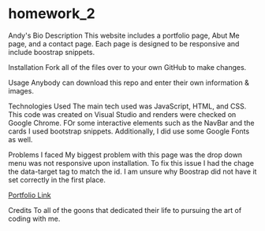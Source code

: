 # homework_2
Andy's Bio 
Description
This website includes a portfolio page, Abut Me page, and a contact page. Each page is designed to be responsive and include boostrap snippets. 

Installation
Fork all of the files over to your own GitHub to make changes. 

Usage
Anybody can download this repo and enter their own information & images.

Technologies Used
The main tech used was JavaScript, HTML, and CSS. This code was created on Visual Studio and renders were checked on Google Chrome. FOr some interactive elements such as the NavBar and the cards I used bootstrap snippets. Additionally, I did use some Google Fonts as well.


Problems I faced
My biggest problem with this page was the drop down menu was not responsive upon installation. To fix this issue I had the chage the data-target tag to match the id. I am unsure why Boostrap did not have it set correctly in the first place.

[Portfolio Link](https://andreaives.github.io/my_bio_site/)

Credits
To all of the goons that dedicated their life to pursuing the art of coding with me.


